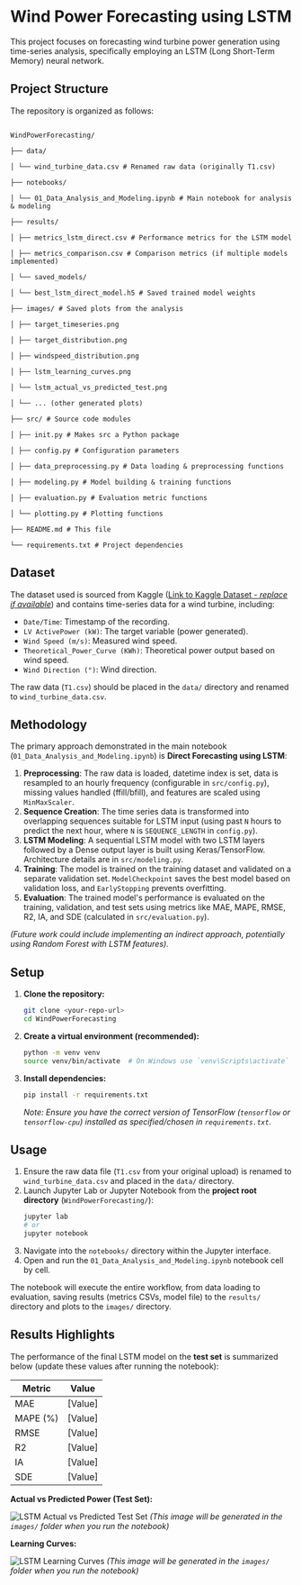 # Wind Power Forecasting using LSTM

This project focuses on forecasting wind turbine power generation using time-series analysis, specifically employing an LSTM (Long Short-Term Memory) neural network.

## Project Structure

The repository is organized as follows:

```

WindPowerForecasting/

├── data/

│ └── wind_turbine_data.csv # Renamed raw data (originally T1.csv)

├── notebooks/

│ └── 01_Data_Analysis_and_Modeling.ipynb # Main notebook for analysis & modeling

├── results/

│ ├── metrics_lstm_direct.csv # Performance metrics for the LSTM model

│ ├── metrics_comparison.csv # Comparison metrics (if multiple models implemented)

│ └── saved_models/

│ └── best_lstm_direct_model.h5 # Saved trained model weights

├── images/ # Saved plots from the analysis

│ ├── target_timeseries.png

│ ├── target_distribution.png

│ ├── windspeed_distribution.png

│ ├── lstm_learning_curves.png

│ └── lstm_actual_vs_predicted_test.png

│ └── ... (other generated plots)

├── src/ # Source code modules

│ ├── init.py # Makes src a Python package

│ ├── config.py # Configuration parameters

│ ├── data_preprocessing.py # Data loading & preprocessing functions

│ ├── modeling.py # Model building & training functions

│ ├── evaluation.py # Evaluation metric functions

│ └── plotting.py # Plotting functions

├── README.md # This file

└── requirements.txt # Project dependencies

```

## Dataset

The dataset used is sourced from Kaggle ([Link to Kaggle Dataset - *replace if available*](https://www.kaggle.com/datasets/berkerisen/wind-turbine-scada-dataset)) and contains time-series data for a wind turbine, including:
* `Date/Time`: Timestamp of the recording.
* `LV ActivePower (kW)`: The target variable (power generated).
* `Wind Speed (m/s)`: Measured wind speed.
* `Theoretical_Power_Curve (KWh)`: Theoretical power output based on wind speed.
* `Wind Direction (°)`: Wind direction.

The raw data (`T1.csv`) should be placed in the `data/` directory and renamed to `wind_turbine_data.csv`.

## Methodology

The primary approach demonstrated in the main notebook (`01_Data_Analysis_and_Modeling.ipynb`) is **Direct Forecasting using LSTM**:

1.  **Preprocessing**: The raw data is loaded, datetime index is set, data is resampled to an hourly frequency (configurable in `src/config.py`), missing values handled (ffill/bfill), and features are scaled using `MinMaxScaler`.
2.  **Sequence Creation**: The time series data is transformed into overlapping sequences suitable for LSTM input (using past `N` hours to predict the next hour, where `N` is `SEQUENCE_LENGTH` in `config.py`).
3.  **LSTM Modeling**: A sequential LSTM model with two LSTM layers followed by a Dense output layer is built using Keras/TensorFlow. Architecture details are in `src/modeling.py`.
4.  **Training**: The model is trained on the training dataset and validated on a separate validation set. `ModelCheckpoint` saves the best model based on validation loss, and `EarlyStopping` prevents overfitting.
5.  **Evaluation**: The trained model's performance is evaluated on the training, validation, and test sets using metrics like MAE, MAPE, RMSE, R2, IA, and SDE (calculated in `src/evaluation.py`).

*(Future work could include implementing an indirect approach, potentially using Random Forest with LSTM features).*

## Setup

1.  **Clone the repository:**
    ```bash
    git clone <your-repo-url>
    cd WindPowerForecasting
    ```
2.  **Create a virtual environment (recommended):**
    ```bash
    python -m venv venv
    source venv/bin/activate  # On Windows use `venv\Scripts\activate`
    ```
3.  **Install dependencies:**
    ```bash
    pip install -r requirements.txt
    ```
    *Note: Ensure you have the correct version of TensorFlow (`tensorflow` or `tensorflow-cpu`) installed as specified/chosen in `requirements.txt`.*

## Usage

1.  Ensure the raw data file (`T1.csv` from your original upload) is renamed to `wind_turbine_data.csv` and placed in the `data/` directory.
2.  Launch Jupyter Lab or Jupyter Notebook from the **project root directory** (`WindPowerForecasting/`):
    ```bash
    jupyter lab
    # or
    jupyter notebook
    ```
3.  Navigate into the `notebooks/` directory within the Jupyter interface.
4.  Open and run the `01_Data_Analysis_and_Modeling.ipynb` notebook cell by cell.

The notebook will execute the entire workflow, from data loading to evaluation, saving results (metrics CSVs, model file) to the `results/` directory and plots to the `images/` directory.

## Results Highlights

The performance of the final LSTM model on the **test set** is summarized below (update these values after running the notebook):

| Metric      | Value   |
|-------------|---------|
| MAE         | [Value] |
| MAPE (%)    | [Value] |
| RMSE        | [Value] |
| R2          | [Value] |
| IA          | [Value] |
| SDE         | [Value] |

**Actual vs Predicted Power (Test Set):**

![LSTM Actual vs Predicted Test Set](images/lstm_actual_vs_predicted_test.png)
*(This image will be generated in the `images/` folder when you run the notebook)*

**Learning Curves:**

![LSTM Learning Curves](images/lstm_learning_curves.png)
*(This image will be generated in the `images/` folder when you run the notebook)*

